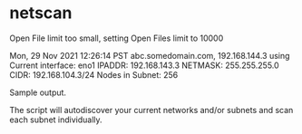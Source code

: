 # netscan

Open File limit too small, setting Open Files limit to 10000

Mon, 29 Nov 2021 12:26:14 PST
abc.somedomain.com, 192.168.144.3
using Current interface: eno1
IPADDR: 192.168.143.3
NETMASK: 255.255.255.0
CIDR: 192.168.104.3/24
Nodes in Subnet: 256

Sample output.

The script will autodiscover your current networks and/or subnets
and scan each subnet individually.


